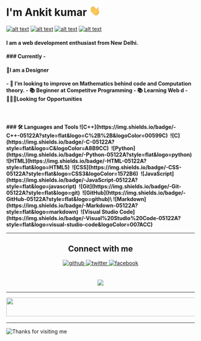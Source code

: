 <h1>I'm Ankit kumar <img  src="https://raw.githubusercontent.com/ABSphreak/ABSphreak/master/gifs/Hi.gif" width="30px"></h1>
<!-- display the social media buttons in your README -->

[![alt text][1.1]][1]
[![alt text][2.1]][2]
[![alt text][3.1]][3]
[![alt text][4.1]][4]


<!-- links to social media icons -->
<!-- no need to change these -->

<!-- icons with padding -->

[1.1]: http://i.imgur.com/tXSoThF.png (twitter icon with padding)
[2.1]: http://i.imgur.com/P3YfQoD.png (facebook icon with padding)
[3.1]: http://i.imgur.com/0o48UoR.png (github icon with padding)
[4.1]: https://i.imgur.com/rwYRqn6.png (linkedin icon with padding)
<!-- links to your social media accounts -->
<!-- update these accordingly -->

[1]: http://www.twitter.com/AnkitKu04278106
[2]: https://www.facebook.com/profile.php?id=100054749842132
[3]: https://github.com/ankitkumarhello20
[4]: https://www.linkedin.com/in/ankit-kumar-9a65b4189/
<h4/>I am a web development enthusiast from New Delhi. <h4/>
### Currently
- <h4>📱I am a Designer<h4/>
- 🤔 I’m looking to improve on Mathematics behind code and Computation theory.
- 📚 Beginner at Competitve Programming 
- 📚 Learning Web d
- 👷🏽‍♂️Looking for Opportunities
<h4> ‍ <h4/>
  
<h4/>
<h4/>
### 🛠 Languages and Tools
![C++](https://img.shields.io/badge/-C++-05122A?style=flat&logo=C%2B%2B&logoColor=00599C)&nbsp;
![C](https://img.shields.io/badge/-C-05122A?style=flat&logo=C&logoColor=A8B9CC)&nbsp;
![Python](https://img.shields.io/badge/-Python-05122A?style=flat&logo=python)&nbsp;
![HTML](https://img.shields.io/badge/-HTML-05122A?style=flat&logo=HTML5)&nbsp;
![CSS](https://img.shields.io/badge/-CSS-05122A?style=flat&logo=CSS3&logoColor=1572B6)&nbsp;
![JavaScript](https://img.shields.io/badge/-JavaScript-05122A?style=flat&logo=javascript)&nbsp;
![Git](https://img.shields.io/badge/-Git-05122A?style=flat&logo=git)&nbsp;
![GitHub](https://img.shields.io/badge/-GitHub-05122A?style=flat&logo=github)\
![Markdown](https://img.shields.io/badge/-Markdown-05122A?style=flat&logo=markdown)&nbsp;
![Visual Studio Code](https://img.shields.io/badge/-Visual%20Studio%20Code-05122A?style=flat&logo=visual-studio-code&logoColor=007ACC)&nbsp;
<hr>
<h2 align="center">Connect with me</h2>
<div align="center" >
  
<a href="https://github.com/ankitkumarhello20" target="_blank">
<img src=https://img.shields.io/badge/github-%2324292e.svg?&style=for-the-badge&logo=github&logoColor=white alt=github style="margin-bottom: 5px;" />
</a>
<a href="http://www.twitter.com/AnkitKu04278106" target="_blank">
<img src=https://img.shields.io/badge/twitter-%2300acee.svg?&style=for-the-badge&logo=twitter&logoColor=white alt=twitter style="margin-bottom: 5px;" />
</a>
<a href="https://www.facebook.com/profile.php?id=100054749842132" target="_blank">
<img src=https://img.shields.io/badge/facebook-%232E87FB.svg?&style=for-the-badge&logo=facebook&logoColor=white alt=facebook style="margin-bottom: 5px;" />
<!-- </a>
<a href="https://www.instagram.com/an.x.h/" target="_blank">
<img src=https://img.shields.io/badge/instagram-%23000000.svg?&style=for-the-badge&logo=instagram&logoColor=white alt=instagram style="margin-bottom: 5px;" /> -->
</a>  
</div> 
  <br/>
  <p align="center">
 <img src="https://intro.rustbridge.com/img/ferris.gif" width="300">
</p>
<hr>
<!-- <h2 align="center">Github Statistics</h2>
<p align="left">
<img src="https://github-readme-stats.vercel.app/api?username=Anshnrag02&show_icons=true&line_height=21&theme=gotham" alt="my github stats" width="480"/>&nbsp;
<img src="https://github-readme-stats.vercel.app/api/top-langs/?username=Anshnrag02&layout=compact&theme=gotham" alt="languages" height="165">
</p> -->
<p align="center">
 <img width="600" height="50" src="https://thumbs.gfycat.com/SlightWeepyElephantseal-size_restricted.gif" width="300">
</p>
<hr>
<!-- [![spotify-github-profile](https://spotify-github-profile.vercel.app/api/view?uid=31vwvnlrlxhzaq6tjjmdmwgzk4iy&cover_image=true&theme=default)](https://github.com/kittinan/spotify-github-profile) -->
<img height="120" alt="Thanks for visiting me" width="100%" src="https://raw.githubusercontent.com/BrunnerLivio/brunnerlivio/master/images/marquee.svg" />
<br />
